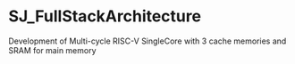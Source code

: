 # SJ_FullStackArchitecture
Development of Multi-cycle RISC-V SingleCore with 3 cache memories and SRAM for main memory
